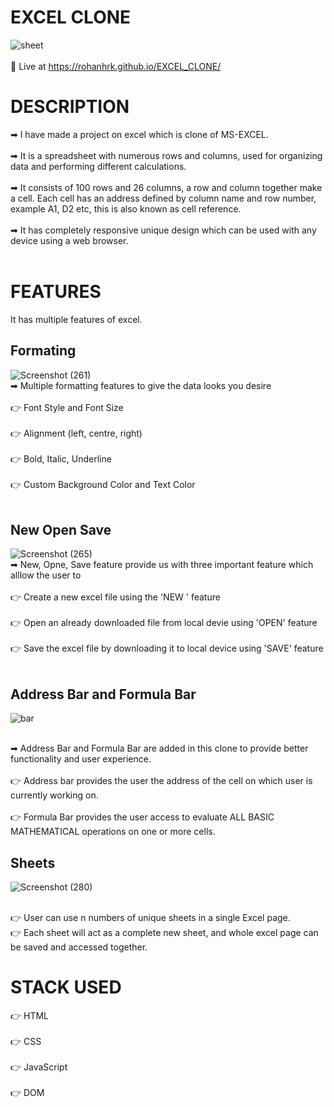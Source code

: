 # EXCEL CLONE

![sheet](https://user-images.githubusercontent.com/72231697/186729173-966721c0-2114-4843-9fb4-18835651e756.png)
<br/>
<br/>
📌 Live at https://rohanhrk.github.io/EXCEL_CLONE/

# DESCRIPTION

➡ I have made a project on excel which is clone of MS-EXCEL. <br/>
<br/>
➡ It is a spreadsheet with numerous rows and columns, used for organizing data and performing different calculations. <br/>
<br/>
➡ It consists of 100 rows and 26 columns, a row and column together make a cell. Each cell has an address defined by column name and row number, example A1, D2 etc, this is also known as cell reference.<br/>
<br/>
➡ It has completely responsive unique design which can be used with any device using a web browser.<br/>
<br/>
# FEATURES

It has multiple features of excel.

## Formating 
![Screenshot (261)](https://user-images.githubusercontent.com/72231697/186700537-648120da-9e58-405f-8802-1d9e4f6265a8.png)
<br/>
➡ Multiple formatting features to give the data looks you desire<br/>
<br/>
        👉 Font Style and Font Size <br/>
        <br/>
        👉 Alignment (left, centre, right)<br/>
        <br/>
        👉 Bold, Italic, Underline<br/>
        <br/>
        👉 Custom Background Color and Text Color<br/>
        <br/>
  
 ## New Open Save
![Screenshot (265)](https://user-images.githubusercontent.com/72231697/186702174-1f0f7bd2-a8ef-4245-aa57-c3b7e1d5e59a.png)
<br/>
➡ New, Opne, Save feature provide us with three important feature which alllow the user to <br/>
<br/>
      👉 Create a new excel file using the 'NEW ' feature <br/>
      <br/>
      👉 Open an already downloaded file from local devie using 'OPEN' feature <br/>
      <br/>
      👉 Save the excel file by downloading it to local device using 'SAVE' feature <br/>
      <br/>
  
 ## Address Bar and Formula Bar
 ![bar](https://user-images.githubusercontent.com/72231697/186749035-1526e133-9a5e-40ee-8dc1-bd95aecefcea.png)

 <br/>
 ➡ Address Bar and Formula Bar are added in this clone to provide better functionality and user experience. <br/>
 <br/>
      👉 Address bar provides the user the address of the cell on which user is currently working on.
     <br/> 
     <br/>
      👉 Formula Bar provides the user access to evaluate ALL BASIC MATHEMATICAL operations on one or more cells.
 
## Sheets
![Screenshot (280)](https://user-images.githubusercontent.com/72231697/186745971-1160bad0-804a-43b9-a7f9-a83ac29d5b85.png)

<br/>
      👉 User can use n numbers of unique sheets in a single Excel page. <br/>
      👉 Each sheet will act as a complete new sheet, and whole excel page can be saved and accessed together.

# STACK USED
👉 HTML <br/><br/>
👉 CSS <br/><br/>
👉 JavaScript <br/><br/>
👉 DOM <br/><br/>

 
 

 


